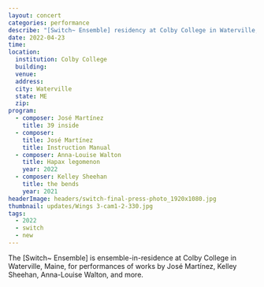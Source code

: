 ```yaml
---
layout: concert
categories: performance
describe: "[Switch~ Ensemble] residency at Colby College in Waterville, Maine, performing music by José Martínez, Kelley Sheehan, Anna-Louise Walton, and more."
date: 2022-04-23
time:
location:
  institution: Colby College
  building:
  venue:
  address:
  city: Waterville
  state: ME
  zip:
program:
  - composer: José Martínez
    title: 39 inside
  - composer:
    title: José Martínez
    title: Instruction Manual
  - composer: Anna-Louise Walton
    title: Hapax legomenon
    year: 2022
  - composer: Kelley Sheehan
    title: the bends
    year: 2021
headerImage: headers/switch-final-press-photo_1920x1080.jpg
thumbnail: updates/Wings 3-cam1-2-330.jpg
tags:
  - 2022
  - switch
  - new
---
```


The [Switch~ Ensemble] is ensemble-in-residence at Colby College in Waterville, Maine, for performances of works by José Martínez, Kelley Sheehan, Anna-Louise Walton, and more.
